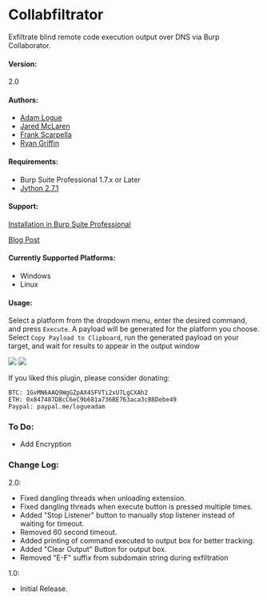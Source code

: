 # Collabfiltrator
Exfiltrate blind remote code execution output over DNS via Burp Collaborator.

#### Version:
2.0

#### Authors:
- <a href="https://twitter.com/adam_logue">Adam Logue</a>
- <a href="https://twitter.com/jared_mclaren">Jared McLaren</a>
- <a href="https://twitter.com/ninjastyle82">Frank Scarpella</a>
- <a href="https://twitter.com/phurtim">Ryan Griffin</a>

#### Requirements:
- Burp Suite Professional 1.7.x or Later
- <a href="https://www.jython.org/download.html">Jython 2.7.1</a>

#### Support:
[Installation in Burp Suite Professional](https://github.com/0xC01DF00D/Collabfiltrator/wiki/Installation-in-Burp-Suite-Professional)

[Blog Post](https://www.adamlogue.com/turning-blind-rce-into-good-rce-via-dns-exfiltration-using-collabfiltrator-burp-plugin/)

#### Currently Supported Platforms:

- Windows
- Linux

#### Usage:

Select a platform from the dropdown menu, enter the desired command, and press `Execute`. A payload will be generated for the platform you choose. Select `Copy Payload to Clipboard`, run the generated payload on your target, and wait for results to appear in the output window

<img src="https://i.imgur.com/2Ry89T8.png">
<img src="https://i.imgur.com/ODlN4Zj.png">

If you liked this plugin, please consider donating:
```
BTC: 1GvMN6AAQ9WgGZpAX4SFVTi2xU7LgCXAh2
ETH: 0x847487DBcC6eC9b681a736BE763aca3cB8Debe49
Paypal: paypal.me/logueadam
```

### To Do:
- Add Encryption

### Change Log:
2.0:
- Fixed dangling threads when unloading extension.
- Fixed dangling threads when execute button is pressed multiple times.
- Added "Stop Listener" button to manually stop listener instead of waiting for timeout.
- Removed 60 second timeout.
- Added printing of command executed to output box for better tracking.
- Added "Clear Output" Button for output box.
- Removed "E-F" suffix from subdomain string during exfiltration

1.0:
- Initial Release.
